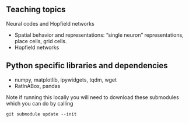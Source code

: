 ## Teaching topics

Neural codes and Hopfield networks
- Spatial behavior and representations: “single neuron” representations, place cells, grid cells.
- Hopfield networks

## Python specific libraries and dependencies
- numpy, matplotlib, ipywidgets, tqdm, wget
- RatInABox, pandas

Note if running this locally you will need to download these submodules which you can do by calling 

```git submodule update --init```
